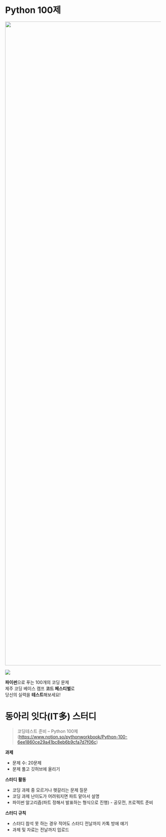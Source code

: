 # Python 100제

<img src="https://www.notion.so/image/https%3A%2F%2Fs3-us-west-2.amazonaws.com%2Fsecure.notion-static.com%2F6d13c041-f41f-4f5b-aa9b-a6582e79d84f%2F1.png?table=block&id=dd3065f9-11c6-45f6-b36a-362967c3c394&spaceId=20c86732-1351-4105-a2d0-6f7ab05aefc3&width=2000&userId=&cache=v2." width="1440px" height="2080px"></img>  

<img src="https://www.notion.so/image/https%3A%2F%2Fs3-us-west-2.amazonaws.com%2Fsecure.notion-static.com%2F1a453ab2-e179-4304-9f0d-9ce14f33773b%2F2.png?table=block&id=1450e1d1-3e09-4bde-a1c9-725b1e64c042&spaceId=20c86732-1351-4105-a2d0-6f7ab05aefc3&width=2000&userId=&cache=v2"></img>  

**파이썬**으로 푸는 100개의 코딩 문제  
제주 코딩 베이스 캠프 **코드 페스티벌**로  
당신의 실력을 **테스트**해보세요!

# 동아리 잇다(IT多) 스터디

> 코딩테스트 준비 – Python 100제(https://www.notion.so/pythonworkbook/Python-100-6ee1860ce29a41bc8eb6b9cfa7d7f06c)  

**과제**

- 문제 수: 20문제
- 문제 풀고 깃허브에 올리기

**스터디 활동**

- 코딩 과제 중 모르거나 헷갈리는 문제 질문
- 코딩 과제 난이도가 어려워지면 파트 맡아서 설명
- 파이썬 알고리즘(파트 정해서 발표하는 형식으로 진행) - 공모전, 프로젝트 준비

**스터디 규칙**

- 스터디 참석 못 하는 경우 적어도 스터디 전날까지 카톡 방에 얘기
- 과제 및 자료는 전날까지 업로드

